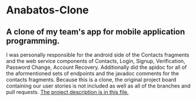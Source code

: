 # Anabatos-Clone
## A clone of my team's app for mobile application programming.

I was personally responsible for the android side of the Contacts fragments and the web service components of Contacts, Login, Signup, Verification, Password Change, Account Recovery. Additionally did the apidoc for all of the aformentioned sets of endpoints and the javadoc comments for the contacts fragments. Because this is a clone, the original project board containing our user stories is not included as well as all of the branches and pull requests. [The project description is in this file.](https://github.com/IJones52/Anabatos-Clone/files/6683105/TCSS450.Project.Description.2021sp.pdf)
